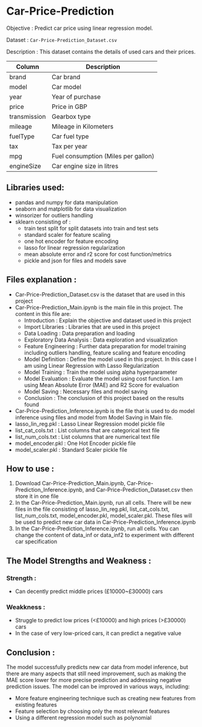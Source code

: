 # Car-Price-Prediction

Objective   : Predict car price using linear regression model.

Dataset : `Car-Price-Prediction_Dataset.csv`

Description : This dataset contains the details of used cars and their prices.

| Column | Description |
| --- | --- |
| brand | Car brand |
| model | Car model |
| year | Year of purchase |
| price | Price in GBP |
| transmission | Gearbox type |
| mileage | Mileage in Kilometers |
| fuelType | Car fuel type |
| tax | Tax per year |
| mpg | Fuel consumption (Miles per gallon) |
| engineSize | Car engine size in litres |

## Libraries used:

- pandas and numpy for data manipulation 
- seaborn and matplotlib for data visualization
- winsorizer for outliers handling
- sklearn consisting of :
  - train test split for split datasets into train and test sets
  - standard scaler for feature scaling
  - one hot encoder for feature encoding
  - lasso for linear regression regularization
  - mean absolute error and r2 score for cost function/metrics
  - pickle and json for files and models save

## Files explanation :

- Car-Price-Prediction_Dataset.csv is the dataset that are used in this project 
- Car-Price-Prediction_Main.ipynb is the main file in this project. The content in this file are:
  - Introduction : Explain the objective and dataset used in this project
  - Import Libraries : Libraries that are used in this project
  - Data Loading : Data preparation and loading
  - Exploratory Data Analysis : Data exploration and visualization
  - Feature Engineering : Further data preparation for model training including outliers handling, feature scaling and feature encoding
  - Model Definition : Define the model used in this project. In this case I am using Linear Regression with Lasso Regularization
  - Model Training : Train the model using alpha hyperparameter
  - Model Evaluation : Evaluate the model using cost function. I am using Mean Absolute Error (MAE) and R2 Score for evaluation
  - Model Saving : Necessary files and model saving
  - Conclusion : The conclusion of this project based on the results found
- Car-Price-Prediction_Inference.ipynb is the file that is used to do model inference using files and model from Model Saving in Main file.
- lasso_lin_reg.pkl : Lasso Linear Regression model pickle file
- list_cat_cols.txt : List columns that are categorical text file
- list_num_cols.txt : List columns that are numerical text file
- model_encoder.pkl : One Hot Encoder pickle file
- model_scaler.pkl  : Standard Scaler pickle file

## How to use :
1. Download Car-Price-Prediction_Main.ipynb, Car-Price-Prediction_Inference.ipynb, and Car-Price-Prediction_Dataset.csv then store it in one file
2. In the Car-Price-Prediction_Main.ipynb, run all cells. There will be new files in the file consisting of lasso_lin_reg.pkl, list_cat_cols.txt,
   list_num_cols.txt, model_encoder.pkl, model_scaler.pkl. These files will be used to predict new car data in Car-Price-Prediction_Inference.ipynb
3. In the Car-Price-Prediction_Inference.ipynb, run all cells. You can change the content of data_inf or data_inf2 to experiment with different
    car specification

## The Model Strengths and Weakness :

### Strength : 
- Can decently predict middle prices (£10000~£30000) cars 

### Weakkness :
- Struggle to predict low prices (<£10000) and high prices (>£30000) cars
- In the case of very low-priced cars, it can predict a negative value
 
## Conclusion :
The model successfully predicts new car data from model inference, but there are many aspects that still need improvement, such as making the MAE score lower for more precise prediction and addressing negative prediction issues. The model can be improved in various ways, including:
- More feature engineering technique such as creating new features from existing features
- Feature selection by choosing only the most relevant features 
- Using a different regression model such as polynomial


